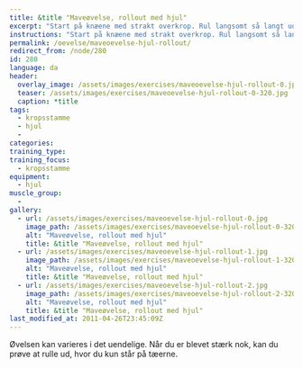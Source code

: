 ```yaml
---
title: &title "Maveøvelse, rollout med hjul"
excerpt: "Start på knæene med strakt overkrop. Rul langsomt så langt ud du kan og træk derefter hjulet tilbage igen indtil du er oprejst på knæene. Gentag."
instructions: "Start på knæene med strakt overkrop. Rul langsomt så langt ud du kan og træk derefter hjulet tilbage igen indtil du er oprejst på knæene. Gentag."
permalink: /oevelse/maveoevelse-hjul-rollout/
redirect_from: /node/280
id: 280
language: da
header:
  overlay_image: /assets/images/exercises/maveoevelse-hjul-rollout-0.jpg
  teaser: /assets/images/exercises/maveoevelse-hjul-rollout-0-320.jpg
  caption: *title
tags:
  - kropsstamme
  - hjul
  - 
categories:
training_type: 
training_focus: 
  - kropsstamme
equipment:
  - hjul
muscle_group:
  - 
gallery:
  - url: /assets/images/exercises/maveoevelse-hjul-rollout-0.jpg
    image_path: /assets/images/exercises/maveoevelse-hjul-rollout-0-320.jpg
    alt: "Maveøvelse, rollout med hjul"
    title: &title "Maveøvelse, rollout med hjul"
  - url: /assets/images/exercises/maveoevelse-hjul-rollout-1.jpg
    image_path: /assets/images/exercises/maveoevelse-hjul-rollout-1-320.jpg
    alt: "Maveøvelse, rollout med hjul"
    title: &title "Maveøvelse, rollout med hjul"
  - url: /assets/images/exercises/maveoevelse-hjul-rollout-2.jpg
    image_path: /assets/images/exercises/maveoevelse-hjul-rollout-2-320.jpg
    alt: "Maveøvelse, rollout med hjul"
    title: &title "Maveøvelse, rollout med hjul"
last_modified_at: 2011-04-26T23:45:09Z
---
```


Øvelsen kan varieres i det uendelige. Når du er blevet stærk nok, kan du prøve at rulle ud, hvor du kun står på tæerne.
